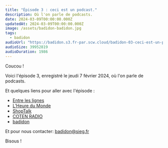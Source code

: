 ```yaml
---
title: "Épisode 3 : ceci est un podcast."
description: Où l'on parle de podcasts.
date: 2024-03-09T00:00:00.000Z
updatedAt: 2024-03-09T00:00:00.000Z
image: /assets/badidon-badidon.jpg
tags:
  - badidon
audioUrl: "https://badidon.s3.fr-par.scw.cloud/badidon-03-ceci-est-un-podcast.mp3"
audioSize: 39952819
audioDuration: 1986
---
```


Coucou !

Voici l'épisode 3, enregistré le jeudi 7 février 2024, où l'on parle de podcasts.

Et quelques liens pour aller avec l'épisode :

- [Entre les lignes](https://www.radiofrance.fr/franceinfo/podcasts/entre-les-lignes)
- [L’Heure du Monde](https://podcasts.lemonde.fr/en/lheure-du-monde)
- [ShopTalk](https://shoptalkshow.com)
- [COTEN RADIO](https://coten.co.jp/services/cotenradio/)
- [badidon](https://sieg.fr/ied/badidon)

Et pour nous contacter: [badidon@sieg.fr](mailto:badidon@sieg.fr)

Bisous !
